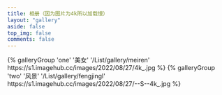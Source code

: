 ```yaml
---
title: 相册（因为图片为4k所以加载慢）
layout: "gallery"
aside: false
top_img: false
comments: false
---
```


<div class="gallery-group-main">
{% galleryGroup 'one' '美女' '/List/gallery/meiren' https://s1.imagehub.cc/images/2022/08/27/4k_.jpg %}
{% galleryGroup 'two' '风景' '/List/gallery/fengjingl' https://s1.imagehub.cc/images/2022/08/27/--S--4k_.jpg %}
</div>
